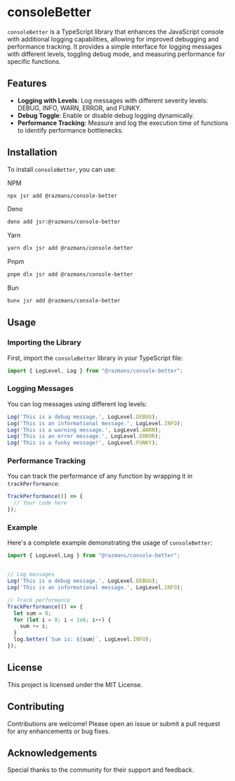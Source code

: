 # consoleBetter

`consoleBetter` is a TypeScript library that enhances the JavaScript console with additional logging capabilities, allowing for improved debugging and performance tracking. It provides a simple interface for logging messages with different levels, toggling debug mode, and measuring performance for specific functions.

## Features

- **Logging with Levels**: Log messages with different severity levels: DEBUG, INFO, WARN, ERROR, and FUNKY.
- **Debug Toggle**: Enable or disable debug logging dynamically.
- **Performance Tracking**: Measure and log the execution time of functions to identify performance bottlenecks.

## Installation

To install `consoleBetter`, you can use:

NPM
```bash
npx jsr add @razmans/console-better
```

Deno
```bash
deno add jsr:@razmans/console-better
```

Yarn
```bash
yarn dlx jsr add @razmans/console-better
```

Pnpm
```bash
pnpm dlx jsr add @razmans/console-better
```

Bun
```bash
bunx jsr add @razmans/console-better
```

## Usage

### Importing the Library

First, import the `consoleBetter` library in your TypeScript file:

```typescript
import { LogLevel, Log } from "@razmans/console-better";
```

### Logging Messages

You can log messages using different log levels:

```typescript
Log('This is a debug message.', LogLevel.DEBUG);
Log('This is an informational message.', LogLevel.INFO);
Log('This is a warning message.', LogLevel.WARN);
Log('This is an error message.', LogLevel.ERROR);
Log('This is a funky message!', LogLevel.FUNKY);
```

### Performance Tracking

You can track the performance of any function by wrapping it in `trackPerformance`:

```typescript
TrackPerformance(() => {
  // Your code here
});
```

### Example

Here's a complete example demonstrating the usage of `consoleBetter`:


```typescript
import { LogLevel,Log } from "@razmans/console-better";


// Log messages
Log('This is a debug message.', LogLevel.DEBUG);
Log('This is an informational message.', LogLevel.INFO);

// Track performance
TrackPerformance(() => {
  let sum = 0;
  for (let i = 0; i < 1e6; i++) {
    sum += i;
  }
  log.better(`Sum is: ${sum}`, LogLevel.INFO);
});
```

## License

This project is licensed under the MIT License.

## Contributing

Contributions are welcome! Please open an issue or submit a pull request for any enhancements or bug fixes.

## Acknowledgements

Special thanks to the community for their support and feedback.
```